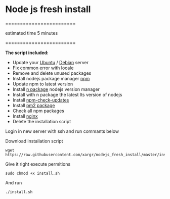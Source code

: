 # Node js fresh install

========================

estimated time 5 minutes

========================

__The script included:__

  * Update your [Ubuntu](https://www.ubuntu.com/) / [Debian](https://www.debian.org/) server
  * Fix common error with locale
  * Remove and delete unused packages
  * Install nodejs package manager [npm](https://github.com/npm/npm)
  * Update npm to latest version
  * Install [n package](https://github.com/tj/n) nodejs version manager
  * Install with n package the latest lts version of nodejs
  * Install [npm-check-updates](https://github.com/tjunnone/npm-check-updates)
  * Install [pm2 package](https://github.com/Unitech/pm2)
  * Check all npm packages
  * Install [nginx](https://www.nginx.com)
  * Delete the installation script



Login in new server with ssh and run commants below


Download installation script

```
wget https://raw.githubusercontent.com/xargr/nodejs_fresh_install/master/install.sh
```

Give it right execute permitions

```
sudo chmod +x install.sh
```

And run

```
./install.sh
```
